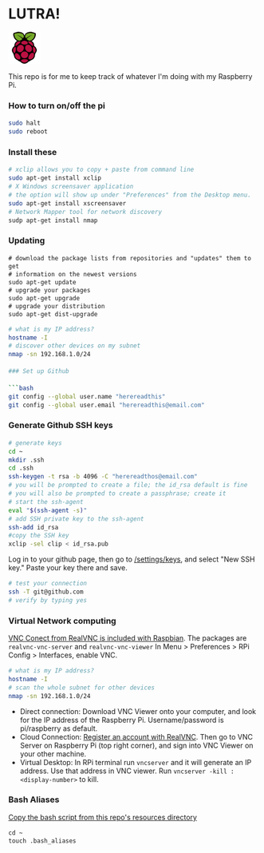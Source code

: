 # LUTRA!

![Raspberry Pi](https://raw.githubusercontent.com/herereadthis/lutra/master/resources/images/raspberry_pi_64x64.png)

This repo is for me to keep track of whatever I'm doing with my Raspberry Pi.

### How to turn on/off the pi

```bash
sudo halt
sudo reboot
```

### Install these

```bash
# xclip allows you to copy + paste from command line
sudo apt-get install xclip 
# X Windows screensaver application
# the option will show up under "Preferences" from the Desktop menu.
sudo apt-get install xscreensaver
# Network Mapper tool for network discovery
sudp apt-get install nmap
```

### Updating

```
# download the package lists from repositories and "updates" them to get
# information on the newest versions
sudo apt-get update
# upgrade your packages
sudo apt-get upgrade
# upgrade your distribution
sudo apt-get dist-upgrade
```

```bash
# what is my IP address?
hostname -I
# discover other devices on my subnet
nmap -sn 192.168.1.0/24

### Set up Github

```bash
git config --global user.name "herereadthis"
git config --global user.email "herereadthis@email.com"
```

### Generate Github SSH keys

```bash
# generate keys
cd ~
mkdir .ssh
cd .ssh
ssh-keygen -t rsa -b 4096 -C "herereadthos@email.com"
# you will be prompted to create a file; the id_rsa default is fine
# you will also be prompted to create a passphrase; create it
# start the ssh-agent
eval "$(ssh-agent -s)"
# add SSH private key to the ssh-agent
ssh-add id_rsa
#copy the SSH key
xclip -sel clip < id_rsa.pub
```

Log in to your github page, then go to [/settings/keys](https://github.com/settings/keys), and select "New SSH key." Paste your key there and save.

```bash
# test your connection
ssh -T git@github.com
# verify by typing yes
```

### Virtual Network computing

[VNC Conect from RealVNC is included with Raspbian](https://www.raspberrypi.org/documentation/remote-access/vnc/README.md). The packages are `realvnc-vnc-server` and `realvnc-vnc-viewer` In Menu > Preferences > RPi Config > Interfaces, enable VNC.

```bash
# what is my IP address?
hostname -I
# scan the whole subnet for other devices
nmap -sn 192.168.1.0/24
```

* Direct connection: Download VNC Viewer onto your computer, and look for the IP address of the Raspberry Pi. Username/password is pi/raspberry as default.
* Cloud Connection: [Register an account with RealVNC](https://www.realvnc.com/raspberrypi/#sign-up). Then go to VNC Server on Raspberry Pi (top right corner), and sign into VNC Viewer on your other machine.
* Virtual Desktop: In RPi terminal run ```vncserver``` and it will generate an IP address. Use that address in VNC viewer. Run ```vncserver -kill :<display-number>``` to kill.

### Bash Aliases

[Copy the bash script from this repo's resources directory](https://github.com/herereadthis/lutra/blob/master/resources/.bash_aliases)

```
cd ~
touch .bash_aliases
```
 

